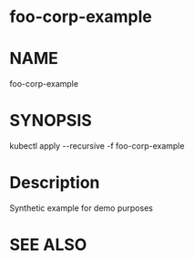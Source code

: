 foo-corp-example
==================================================

# NAME

  foo-corp-example

# SYNOPSIS

  kubectl apply --recursive -f foo-corp-example

# Description

Synthetic example for demo purposes

# SEE ALSO

